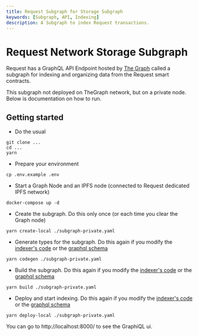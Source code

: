 ```yaml
---
title: Request Subgraph for Storage Subgraph
keywords: [Subgraph, API, Indexing]
description: A Subgraph to index Request transactions.
---
```


# Request Network Storage Subgraph

Request has a GraphQL API Endpoint hosted by [The Graph](https://thegraph.com/docs/about/introduction#what-the-graph-is) called a subgraph for indexing and organizing data from the Request smart contracts.

This subgraph not deployed on TheGraph network, but on a private node. Below is documentation on how to run.  


## Getting started

- Do the usual
```
git clone ...
cd ...
yarn
```
- Prepare your environment
```
cp .env.example .env
```

- Start a Graph Node and an IPFS node (connected to Request dedicated IPFS network)

```
docker-compose up -d
```

- Create the subgraph. Do this only once (or each time you clear the Graph node)
```
yarn create-local ./subgraph-private.yaml
```

- Generate types for the subgraph. Do this again if you modify the [indexer's code](./src/mapping.ts) or the [graphql schema](./schema.graphql)
```
yarn codegen ./subgraph-private.yaml
```

- Build the subgraph. Do this again if you modify the [indexer's code](./src/mapping.ts) or the [graphql schema](./schema.graphql)
```
yarn build ./subgraph-private.yaml
```

- Deploy and start indexing. Do this again if you modify the [indexer's code](./src/mapping.ts) or the [graphql schema](./schema.graphql)
```
yarn deploy-local ./subgraph-private.yaml
```


You can go to http://localhost:8000/ to see the GraphiQL ui.

